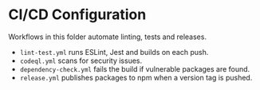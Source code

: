 # CI/CD Configuration

Workflows in this folder automate linting, tests and releases.

- `lint-test.yml` runs ESLint, Jest and builds on each push.
- `codeql.yml` scans for security issues.
- `dependency-check.yml` fails the build if vulnerable packages are found.
- `release.yml` publishes packages to npm when a version tag is pushed.
